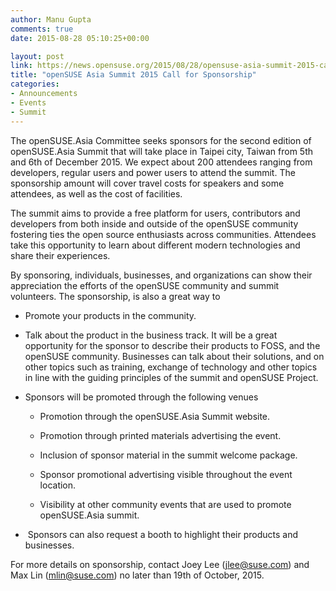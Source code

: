 ```yaml
---
author: Manu Gupta
comments: true
date: 2015-08-28 05:10:25+00:00

layout: post
link: https://news.opensuse.org/2015/08/28/opensuse-asia-summit-2015-call-for-sponsorship/
title: "openSUSE Asia Summit 2015 Call for Sponsorship"
categories:
- Announcements
- Events
- Summit
---
```

The openSUSE.Asia Committee seeks sponsors for the second edition of openSUSE.Asia Summit that will take place in Taipei city, Taiwan from 5th and 6th of December 2015. We expect about 200 attendees ranging from developers, regular users and power users to attend the summit. The sponsorship amount will cover travel costs for speakers and some attendees, as well as the cost of facilities.

<!-- more -->

The summit aims to provide a free platform for users, contributors and developers from both inside and outside of the openSUSE community fostering ties the open source enthusiasts across communities. Attendees take this opportunity to learn about different modern technologies and share their experiences.

By sponsoring, individuals, businesses, and organizations can show their appreciation the efforts of the openSUSE community and summit volunteers. The sponsorship, is also a great way to



	
  * Promote your products in the community.

	
  * Talk about the product in the business track. It will be a great opportunity for the sponsor to describe their products to FOSS, and the openSUSE community. Businesses can talk about their solutions, and on other topics such as training, exchange of technology and other topics in line with the guiding principles of the summit and openSUSE Project.

	
  * Sponsors will be promoted through the following venues

	
    * Promotion through the openSUSE.Asia Summit website.

	
    * Promotion through printed materials advertising the event.

	
    * Inclusion of sponsor material in the summit welcome package.

	
    * Sponsor promotional advertising visible throughout the event location.

	
    * Visibility at other community events that are used to promote openSUSE.Asia summit.




	
  *  Sponsors can also request a booth to highlight their products and businesses.


For more details on sponsorship, contact Joey Lee (jlee@suse.com) and Max Lin (mlin@suse.com) no later than 19th of October, 2015.		
